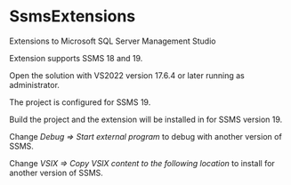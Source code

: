 # SsmsExtensions
Extensions to Microsoft SQL Server Management Studio

Extension supports SSMS 18 and 19.

Open the solution with VS2022 version 17.6.4 or later running as administrator.

The project is configured for SSMS 19.

Build the project and the extension will be installed in for SSMS version 19.

Change _Debug => Start external program_ to debug with another version of SSMS.

Change _VSIX => Copy VSIX content to the following location_ to install for another version of SSMS.